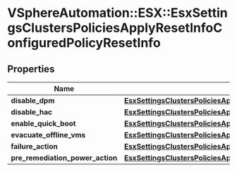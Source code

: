 # VSphereAutomation::ESX::EsxSettingsClustersPoliciesApplyResetInfoConfiguredPolicyResetInfo

## Properties
Name | Type | Description | Notes
------------ | ------------- | ------------- | -------------
**disable_dpm** | [**EsxSettingsClustersPoliciesApplyResetInfoDisableDpmResetInfo**](EsxSettingsClustersPoliciesApplyResetInfoDisableDpmResetInfo.md) |  | [optional] 
**disable_hac** | [**EsxSettingsClustersPoliciesApplyResetInfoDisableHacResetInfo**](EsxSettingsClustersPoliciesApplyResetInfoDisableHacResetInfo.md) |  | [optional] 
**enable_quick_boot** | [**EsxSettingsClustersPoliciesApplyResetInfoEnableQuickBootResetInfo**](EsxSettingsClustersPoliciesApplyResetInfoEnableQuickBootResetInfo.md) |  | [optional] 
**evacuate_offline_vms** | [**EsxSettingsClustersPoliciesApplyResetInfoEvacuateOfflineVmsResetInfo**](EsxSettingsClustersPoliciesApplyResetInfoEvacuateOfflineVmsResetInfo.md) |  | [optional] 
**failure_action** | [**EsxSettingsClustersPoliciesApplyResetInfoFailureActionResetInfo**](EsxSettingsClustersPoliciesApplyResetInfoFailureActionResetInfo.md) |  | [optional] 
**pre_remediation_power_action** | [**EsxSettingsClustersPoliciesApplyResetInfoPreRemediationPowerActionResetInfo**](EsxSettingsClustersPoliciesApplyResetInfoPreRemediationPowerActionResetInfo.md) |  | [optional] 


